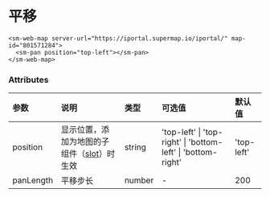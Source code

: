 # 平移

<sm-iframe src="https://iclient.supermap.io/examples/component/components_pan_vue.html"></sm-iframe>

```vue
<sm-web-map server-url="https://iportal.supermap.io/iportal/" map-id="801571284">
  <sm-pan position="top-left"></sm-pan>
</sm-web-map>
```

### Attributes

| 参数      | 说明                                                                            | 类型   | 可选值                                                       | 默认值     |
| :-------- | :------------------------------------------------------------------------------ | :----- | :----------------------------------------------------------- | :--------- |
| position  | 显示位置，添加为地图的子组件（[slot](https://cn.vuejs.org/v2/api/#slot)）时生效 | string | 'top-left' \| 'top-right' \| 'bottom-left' \| 'bottom-right' | 'top-left' |
| panLength | 平移步长                                                                        | number | -                                                            | 200        |
